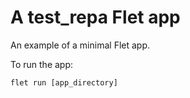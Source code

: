 # A test_repa Flet app

An example of a minimal Flet app.

To run the app:

```
flet run [app_directory]
```